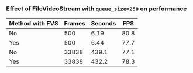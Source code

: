 ### Effect of FileVideoStream with `queue_size=250` on performance

| Method with FVS | Frames   | Seconds  | FPS  |
| --------------- | -------- | -------- | ---- |
| No              | 500      | 6.19     | 80.8 |
| Yes             | 500      | 6.44     | 77.7 |
| No              | 33838    | 439.1    | 77.1 |
| Yes             | 33838    | 432.2    | 78.3 |

